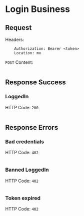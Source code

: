 # Login Business

## Request

Headers:
```
	Authorization: Bearer <token>
	Location: mx
```

`POST` Content:
```json

```
## Response Success

### LoggedIn

HTTP Code: `200`

```json

```

## Response Errors

### Bad credentials

HTTP Code: `402`

```json

```

### Banned LoggedIn

HTTP Code: `402`

```json

```

### Token expired

HTTP Code: `402`

```json

```